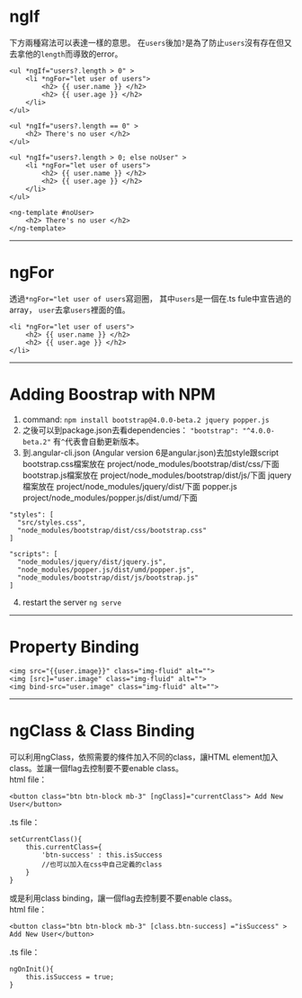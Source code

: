 # ngIf
下方兩種寫法可以表達一樣的意思。
在`users`後加`?`是為了防止`users`沒有存在但又去拿他的`length`而導致的error。
```
<ul *ngIf="users?.length > 0" >
    <li *ngFor="let user of users">
        <h2> {{ user.name }} </h2>
        <h2> {{ user.age }} </h2>
    </li>
</ul>

<ul *ngIf="users?.length == 0" >
    <h2> There's no user </h2>
</ul>
```

```
<ul *ngIf="users?.length > 0; else noUser" >
    <li *ngFor="let user of users">
        <h2> {{ user.name }} </h2>
        <h2> {{ user.age }} </h2>
    </li>
</ul>

<ng-template #noUser>
    <h2> There's no user </h2>
</ng-template>
```

***

# ngFor
透過`*ngFor="let user of users`寫迴圈，
其中`users`是一個在.ts fule中宣告過的array，
`user`去拿`users`裡面的值。
```
<li *ngFor="let user of users">
    <h2> {{ user.name }} </h2>
    <h2> {{ user.age }} </h2>
</li>
```

***

# Adding Boostrap with NPM
1. command: `npm install bootstrap@4.0.0-beta.2 jquery popper.js`
2. 之後可以到package.json去看dependencies：
`"bootstrap": "^4.0.0-beta.2"`
有`^`代表會自動更新版本。
3. 到.angular-cli.json (Angular version 6是angular.json)去加style跟script
bootstrap.css檔案放在 project/node_modules/bootstrap/dist/css/下面
bootstrap.js檔案放在 project/node_modules/bootstrap/dist/js/下面
jquery檔案放在 project/node_modules/jquery/dist/下面
popper.js project/node_modules/popper.js/dist/umd/下面

```
"styles": [
  "src/styles.css",
  "node_modules/bootstrap/dist/css/bootstrap.css"
]
```
```
"scripts": [
  "node_modules/jquery/dist/jquery.js",
  "node_modules/popper.js/dist/umd/popper.js",
  "node_modules/bootstrap/dist/js/bootstrap.js"
]
```
4. restart the server `ng serve`

***

# Property Binding
```
<img src="{{user.image}}" class="img-fluid" alt="">
<img [src]="user.image" class="img-fluid" alt="">
<img bind-src="user.image" class="img-fluid" alt="">
```

***

# ngClass & Class Binding
可以利用ngClass，依照需要的條件加入不同的class，讓HTML element加入class。並讓一個flag去控制要不要enable class。    
html file：
```
<button class="btn btn-block mb-3" [ngClass]="currentClass"> Add New User</button>
```
.ts file：
```
setCurrentClass(){
    this.currentClass={
        'btn-success' : this.isSuccess 
        //也可以加入在css中自己定義的class
    }
}
```

或是利用class binding，讓一個flag去控制要不要enable class。   
html file：
```
<button class="btn btn-block mb-3" [class.btn-success] ="isSuccess" > Add New User</button>
```
.ts file：
```
ngOnInit(){
    this.isSuccess = true;
}
```
